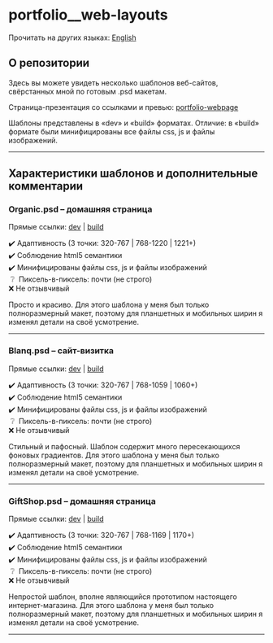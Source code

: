 # portfolio__web-layouts
Прочитать на других языках: [English](https://github.com/K0nfy/portfolio__web-layouts/blob/master/README.md "English")
## О репозитории
Здесь вы можете увидеть несколько шаблонов веб-сайтов, свёрстанных мной по готовым .psd макетам. 

Страница-презентация со ссылками и превью: [portfolio-webpage](https://k0nfy.github.io/portfolio-webpage/ru/ "Страница-презентация")

Шаблоны представлены в &laquo;dev&raquo; и &laquo;build&raquo; форматах. 
Отличие: в &laquo;build&raquo; формате были минифицированы все файлы css, js и файлы изображений. 

------------

## Характеристики шаблонов и дополнительные комментарии
### Organic.psd  &ndash; домашняя страница
Прямые ссылки: [dev](https://k0nfy.github.io/portfolio__web-layouts/organic/dev/ "Версия разработки. Не сжатая") | [build](https://k0nfy.github.io/portfolio__web-layouts/organic/build/ "Производственная версия. *.css, *.js, *.{png,jpg,gif} сжаты")

:heavy_check_mark: Адаптивность (3 точки: 320-767 | 768-1220 | 1221+)<br>
:heavy_check_mark: Соблюдение html5 семантики<br>
:heavy_check_mark: Минифицированы файлы css, js и файлы изображений<br>
&nbsp;:grey_question:&nbsp; Пиксель-в-пиксель: почти (не строго)<br>
:x: Не отзывчивый<br>

Просто и красиво. Для этого шаблона у меня был только полноразмерный макет, поэтому для планшетных и мобильных ширин я изменял детали на своё усмотрение.

------------

### Blanq.psd  &ndash; сайт-визитка
Прямые ссылки: [dev](https://k0nfy.github.io/portfolio__web-layouts/WebDesign-Blanq/dev/ "Версия разработки. Не сжатая") | [build](https://k0nfy.github.io/portfolio__web-layouts/WebDesign-Blanq/build/ "Производственная версия. *.css, *.js, *.{png,jpg,gif} сжаты")

:heavy_check_mark: Адаптивность (3 точки: 320-767 | 768-1059 | 1060+)<br>
:heavy_check_mark: Соблюдение html5 семантики<br>
:heavy_check_mark: Минифицированы файлы css, js и файлы изображений<br>
&nbsp;:grey_question:&nbsp; Пиксель-в-пиксель: почти (не строго)<br>
:x: Не отзывчивый<br>

Стильный и пафосный. Шаблон содержит много пересекающихся фоновых градиентов. Для этого шаблона у меня был только полноразмерный макет, поэтому для планшетных и мобильных ширин я изменял детали на своё усмотрение.

------------

### GiftShop.psd  &ndash; домашняя страница
Прямые ссылки: [dev](https://k0nfy.github.io/portfolio__web-layouts/GiftShop/dev/ "Версия разработки. Не сжатая") | [build](https://k0nfy.github.io/portfolio__web-layouts/GiftShop/build/ "Производственная версия. *.css, *.js, *.{png,jpg,gif} сжаты")

:heavy_check_mark: Адаптивность (3 точки: 320-767 | 768-1169 | 1170+)<br>
:heavy_check_mark: Соблюдение html5 семантики<br>
:heavy_check_mark: Минифицированы файлы css, js и файлы изображений<br>
&nbsp;:grey_question:&nbsp; Пиксель-в-пиксель: почти (не строго)<br>
:x: Не отзывчивый<br>

Непростой шаблон, вполне являющийся прототипом настоящего интернет-магазина. Для этого шаблона у меня был только полноразмерный макет, поэтому для планшетных и мобильных ширин я изменял детали на своё усмотрение.

------------
